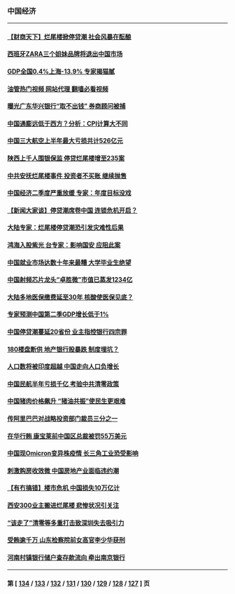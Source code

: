 ### 中国经济
---
#### [【财商天下】烂尾楼掀停贷潮 社会风暴在酝酿](../../pages/ncid283/n13781801.md?07160845) 
#### [西班牙ZARA三个姐妹品牌将退出中国市场](../../pages/ncid283/n13781896.md?07160845) 
#### [GDP全国0.4%上海-13.9% 专家揭猫腻](../../pages/ncid283/n13781772.md?07160845) 
#### [油管热门视频 网站代理 翻墙必看视频](http://209.222.30.114:81/youtube.html?07160845)
#### [曝光广东华兴银行“取不出钱” 券商顾问被捕](../../pages/ncid283/n13781855.md?07160845) 
#### [中国通膨远低于西方？分析：CPI计算大不同](../../pages/ncid283/n13781786.md?07160845) 
#### [中国三大航空上半年最大亏损共计526亿元](../../pages/ncid283/n13781877.md?07160845) 
#### [陕西上千人围银保监 停贷烂尾楼增至235案](../../pages/ncid283/n13781579.md?07160845) 
#### [中共安抚烂尾楼事件 投资者不买账 继续抛售](../../pages/ncid283/n13781732.md?07160845) 
#### [中国经济二季度严重放缓 专家：年度目标没戏](../../pages/ncid283/n13781686.md?07160845) 
#### [【新闻大家谈】停贷潮席卷中国 连锁危机开启？](../../pages/ncid283/n13781582.md?07160845) 
#### [大陆专家：烂尾楼停贷潮恐引发灾难性后果](../../pages/ncid283/n13781577.md?07160845) 
#### [鸿海入股紫光 台专家：影响国安 应阻此案](../../pages/ncid283/n13781172.md?07160845) 
#### [中国就业市场达数十年来最糟 大学毕业生绝望](../../pages/ncid283/n13781191.md?07160845) 
#### [中国射频芯片龙头“卓胜微”市值已蒸发1234亿](../../pages/ncid283/n13781080.md?07160845) 
#### [大陆多地医保缴费延至30年 核酸使医保见底？](../../pages/ncid283/n13780779.md?07160845) 
#### [专家预测中国第二季GDP增长低于1%](../../pages/ncid283/n13781063.md?07160845) 
#### [中国停贷潮蔓延20省份 业主指控银行四宗罪](../../pages/ncid283/n13781035.md?07160845) 
#### [180楼盘断供 地产银行股暴跌 制度埋坑？](../../pages/ncid283/n13780778.md?07160845) 
#### [人口数将被印度超越 中国走向人口负增长](../../pages/ncid283/n13781026.md?07160845) 
#### [中国民航半年亏损千亿 考验中共清零政策](../../pages/ncid283/n13781001.md?07160845) 
#### [中国猪肉价格飙升 “猪油共振”使民生更艰难](../../pages/ncid283/n13780987.md?07160845) 
#### [传阿里巴巴对战略投资部门裁员三分之一](../../pages/ncid283/n13780927.md?07160845) 
#### [在华行贿 康宝莱前中国区总裁被罚55万美元](../../pages/ncid283/n13780527.md?07160845) 
#### [中国现Omicron变异株疫情 长三角工业恐受影响](../../pages/ncid283/n13780940.md?07160845) 
#### [刺激购房收效微 中国房地产业面临违约潮](../../pages/ncid283/n13780899.md?07160845) 
#### [【有冇搞错】楼市危机 中国损失10万亿计](../../pages/ncid283/n13780544.md?07160845) 
#### [西安300业主搬进烂尾楼 悲惨状况引关注](../../pages/ncid283/n13780665.md?07160845) 
#### [“该走了”清零等多重打击致深圳失去吸引力](../../pages/ncid283/n13780442.md?07160845) 
#### [受贿逾千万 山东检察院前女高官李少华获刑](../../pages/ncid283/n13780407.md?07160845) 
#### [河南村镇银行储户查存款流向 牵出南京银行](../../pages/ncid283/n13780313.md?07160845) 

---
#### 第 [ [134](./134.md?07160845) / [133](./133.md?07160845) / [132](./132.md?07160845) / [131](./131.md?07160845) / [130](./130.md?07160845) / [129](./129.md?07160845) / [128](./128.md?07160845) / [127](./127.md?07160845) ] 页
